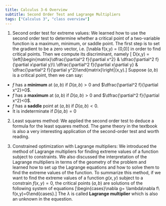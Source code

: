 ```yaml
---
title: Calculus 3-6 Overview
subtitle: Second Order Test and Lagrange Multipliers
tags: ["Calculus 3", "class overview"]
---
```

1. Second order test for extreme values: We learned how to use the second order test to determine whether a critical point of a two-variable function is a maximum, minimum, or saddle point. The first step is to set the gradient to be a zero vector, i.e.
\[\nabla f(x,y) = (0,0)\]
in order to find critical points. Then we compute its discriminant, namely
\[ D(x,y) = \left|\begin{matrix}\dfrac{\partial^2 f}{\partial x^2} & \dfrac{\partial^2 f}{\partial x\partial y}\\\ \dfrac{\partial^2 f}{\partial x\partial y} & \dfrac{\partial^2 f}{\partial y^2}\end{matrix}\right|(x,y).\]
Suppose $(a,b)$ is a critical point, then we can say:
* $f$ has a **minimum** at $(a,b)$ if $D(a,b)>0$ and $\dfrac{\partial^2 f}{\partial x^2}>0$.
* $f$ has a **maximum** at $(a,b)$ if $D(a,b)>0$ and $\dfrac{\partial^2 f}{\partial x^2}<0$.
* $f$ has a **saddle** point at $(a,b)$ if $D(a,b)<0$.
* It is indeterminate if $D(a,b)=0$

2. Least squares method: We applied the second order test to deduce a formula for the least squares method. The game theory in the textbook is also a very interesting application of the second-order test and worth reading.

3. Constrained optimization with Lagrange multipliers: We introduced the method of Lagrange multipliers for finding extreme values of a function subject to constraints. We also discussed the interpretation of the Lagrange multipliers in terms of the geometry of the problem and learned how to set up the Lagrange equations and how to solve them to find the extreme values of the function. To summarize this method, if we want to find the extreme values of a function $g(x,y)$ subject to a constrain $f(x,y)=0$, the critical points $(a,b)$ are solutions of the following system of equations
\[\begin{cases}\nabla g= \lambda\nabla f\\ f(x,y)=0\end{cases}.\]
The $\lambda$ is called **Lagrange multiplier** which is also an unknown in the equestion. 